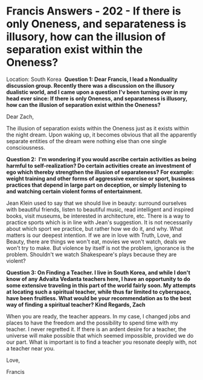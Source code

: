 # Francis Answers - 202 - If there is only Oneness, and separateness is illusory, how can the illusion of separation exist within the Oneness?  
Location: South Korea&nbsp;
**Question 1: Dear Francis, I lead a Nonduality discussion group. Recently there was a discussion on the illusory dualistic world, and I came upon a question I'v been turning over in my head ever since: If there is only Oneness, and separateness is illusory, how can the illusion of separation exist within the Oneness?&nbsp;**

Dear Zach,

The illusion of separation exists within the Oneness just as it exists within the night dream. Upon waking up, it becomes obvious that all the apparently separate entities of the dream were nothing else than one single consciousness.

**Question 2:&nbsp; I'm wondering if you would ascribe certain activities as being harmful to self-realization? Do certain activities create an investment of ego which thereby strengthen the illusion of separateness? For example: weight training and other forms of aggressive exercise or sport, business practices that depend in large part on deception, or simply listening to and watching certain violent forms of entertainment.&nbsp;**

Jean Klein used to say that we should live in beauty: surround ourselves with beautiful friends, listen to beautiful music, read intelligent and inspired books, visit museums, be interested in architecture, etc. There is a way to practice sports which is in line with Jean's suggestion. It is not necessarily about which sport we practice, but rather how we do it, and why. What matters is our deepest intention. If we are in love with Truth, Love, and Beauty, there are things we won't eat, movies we won't watch, deals we won't try to make. But violence by itself is not the problem, ignorance is the problem. Shouldn't we watch Shakespeare's plays because they are violent?&nbsp;

**Question 3: On Finding a Teacher. I live in South Korea, and while I don't know of any Advaita Vedanta teachers here, I have an opportunity to do some extensive traveling in this part of the world fairly soon. My attempts at locating such a spiritual teacher, while thus far limited to cyberspace, have been fruitless. What would be your recommendation as to the best way of finding a spiritual teacher? Kind Regards, Zach**

When you are ready, the teacher appears. In my case, I changed jobs and places to have the freedom and the possibility to spend time with my teacher. I never regretted it. If there is an ardent desire for a teacher, the universe will make possible that which seemed impossible, provided we do our part. What is important is to find a teacher you resonate deeply with, not a teacher near you.

Love,

Francis

